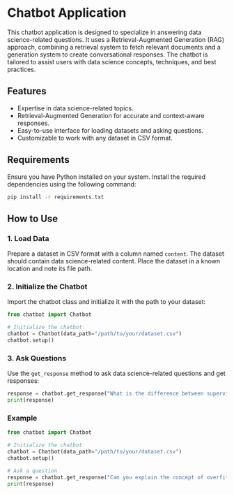 # Chatbot Application

This chatbot application is designed to specialize in answering data science-related questions. It uses a Retrieval-Augmented Generation (RAG) approach, combining a retrieval system to fetch relevant documents and a generation system to create conversational responses. The chatbot is tailored to assist users with data science concepts, techniques, and best practices.

## Features

- Expertise in data science-related topics.
- Retrieval-Augmented Generation for accurate and context-aware responses.
- Easy-to-use interface for loading datasets and asking questions.
- Customizable to work with any dataset in CSV format.

## Requirements

Ensure you have Python installed on your system. Install the required dependencies using the following command:

```bash
pip install -r requirements.txt
```

## How to Use

### 1. Load Data

Prepare a dataset in CSV format with a column named `content`. The dataset should contain data science-related content. Place the dataset in a known location and note its file path.

### 2. Initialize the Chatbot

Import the chatbot class and initialize it with the path to your dataset:

```python
from chatbot import Chatbot

# Initialize the chatbot
chatbot = Chatbot(data_path="/path/to/your/dataset.csv")
chatbot.setup()
```

### 3. Ask Questions

Use the `get_response` method to ask data science-related questions and get responses:

```python
response = chatbot.get_response("What is the difference between supervised and unsupervised learning?")
print(response)
```

### Example

```python
from chatbot import Chatbot

# Initialize the chatbot
chatbot = Chatbot(data_path="/path/to/your/dataset.csv")
chatbot.setup()

# Ask a question
response = chatbot.get_response("Can you explain the concept of overfitting in machine learning?")
print(response)
```